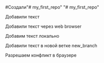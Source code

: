 #Создали"# my_first_repo" 
"# my_first_repo" 

Добавили текст

Добавили текст через web browser


Добавим текст локально

Добавили текст в новой ветке new_branch

Разрешаем конфликт в браузере
 
